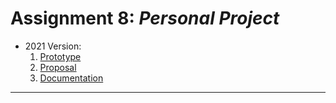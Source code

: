 # Assignment 8: *Personal Project*

* 2021 Version: 
  1. [Prototype](https://courses.ideate.cmu.edu/60-428/f2021/offerings/8-mid-semester-project/)
  2. [Proposal](https://courses.ideate.cmu.edu/60-428/f2021/offerings/10-research-proposal//)
  3. [Documentation](https://courses.ideate.cmu.edu/60-428/f2021/offerings/12-final-project-documentation/)


---

